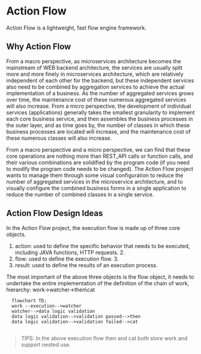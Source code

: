# Action Flow

Action Flow is a lightweight, fast flow engine framework.

## Why Action Flow

From a macro perspective, as microservices architecture becomes the mainstream of WEB backend architecture, the services are usually split more and more finely in microservices architecture, which are relatively independent of each other for the backend, but these independent services also need to be combined by aggregation services to achieve the actual implementation of a business. As the number of aggregated services grows over time, the maintenance cost of these numerous aggregated services will also increase.
From a micro perspective, the development of individual services (applications) generally takes the smallest granularity to implement each core business service, and then assembles the business processes in the outer layer, and as time goes by, the number of classes in which these business processes are located will increase, and the maintenance cost of these numerous classes will also increase.

From a macro perspective and a micro perspective, we can find that these core operations are nothing more than REST_API calls or function calls, and their various combinations are solidified by the program code (if you need to modify the program code needs to be changed). The Action Flow project wants to manage them through some visual configuration to reduce the number of aggregated services in the microservice architecture, and to visually configure the combined business forms in a single application to reduce the number of combined classes in a single service.




## Action Flow Design Ideas
In the Action Flow project, the execution flow is made up of three core objects.
1. action: used to define the specific behavior that needs to be executed, including JAVA functions, HTTP requests. 2.
2. flow: used to define the execution flow. 3.
3. result: used to define the results of an execution process.

The most important of the above three objects is the flow object, it needs to undertake the entire implementation of the definition of the chain of work, hierarchy: work->watcher->then\cat

```mermaid
  flowchart TD;
  work --execution-->watcher
  watcher-->data logic validation
  data logic validation-->validation passed-->then
  data logic validation-->validation failed-->cat
 
```

> TIPS: In the above execution flow then and cat both store work and support nested use.


